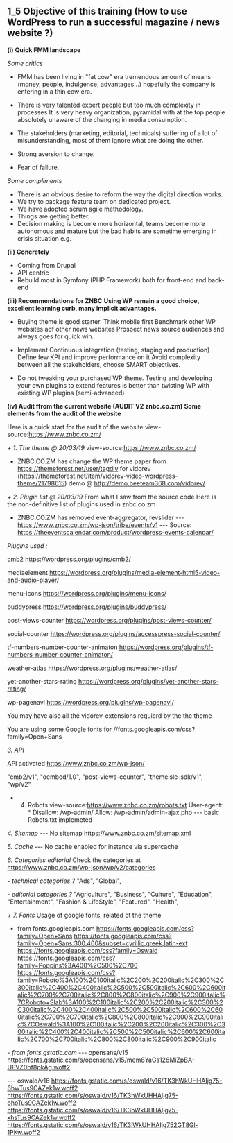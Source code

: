 ##  1_5 Objective of this training (How to use WordPress to run a successful magazine / news website ?)

**(i) Quick FMM landscape**

*Some critics*
- FMM has been living in "fat cow" era tremendous amount of means (money, people, indulgence, advantages...) hopefully the company is entering in a thin cow era.

- There is very talented expert people but too much complexity in processes
It is very heavy organization, pyramidal with at the top people absolutely unaware of the changing in media consumption.

- The stakeholders (marketing, editorial, technicals) suffering of a lot of misunderstanding, most of them ignore what are doing the other.

- Strong aversion to change.

- Fear of failure.

*Some compliments*
- There is an obvious desire to reform the way the digital direction works.
- We try to package feature team on dedicated project.
- We have adopted scrum agile methodology.
- Things are getting better.
- Decision making is become more horizontal, teams become more autonomous and mature but the bad habits are sometime emerging in crisis situation e.g. 

**(ii) Concretely**
- Coming from Drupal
- API centric
- Rebuild most in Symfony (PHP Framework) both for front-end and back-end

**(iii) Recommendations for ZNBC**
**Using WP remain a good choice, excellent learning curb, many implicit advantages.**

- Buying theme is good starter.
Think mobile first
Benchmark other WP websites aof other news websites
Prospect news source audiences and always goes for quick win.

- Implement Continuous integration (testing, staging and production)
Define few KPI and improve performance on it
Avoid complexity between all the stakeholders, choose SMART objectives.

- Do not tweaking your purchased WP theme.
Testing and developing your own plugins to extend features is better than twisting WP with existing WP plugins (semi-advanced)

**(iv) Audit ffrom the current website (AUDIT V2 znbc.co.zm)**
**Some elements from the audit of the website** 

Here is a quick start for the audit of the website view-source:https://www.znbc.co.zm/

*+ 1. The theme @ 20/03/19*
view-source:https://www.znbc.co.zm/
- ZNBC.CO.ZM has change the WP theme paper from https://themeforest.net/user/tagdiv for vidorev (https://themeforest.net/item/vidorev-video-wordpress-theme/21798615)
demo @ http://demo.beeteam368.com/vidorev/


*+ 2. Plugin list @ 20/03/19*
From what I saw from the source code
Here is the non-definitive list of plugins used in znbc.co.zm

- ZNBC.CO.ZM has removed event-aggregator, revslider
--- https://www.znbc.co.zm/wp-json/tribe/events/v1
--- Source: https://theeventscalendar.com/product/wordpress-events-calendar/

*Plugins used :*

cmb2
https://wordpress.org/plugins/cmb2/

mediaelement
https://wordpress.org/plugins/media-element-html5-video-and-audio-player/

menu-icons
https://wordpress.org/plugins/menu-icons/

buddypress
https://wordpress.org/plugins/buddypress/

post-views-counter
https://wordpress.org/plugins/post-views-counter/

social-counter
https://wordpress.org/plugins/accesspress-social-counter/

tf-numbers-number-counter-animaton
https://wordpress.org/plugins/tf-numbers-number-counter-animaton/

weather-atlas
https://wordpress.org/plugins/weather-atlas/

yet-another-stars-rating
https://wordpress.org/plugins/yet-another-stars-rating/

wp-pagenavi
https://wordpress.org/plugins/wp-pagenavi/

You may have also all the vidorev-extensions requierd by the the theme


You are using some Google fonts for
//fonts.googleapis.com/css?family=Open+Sans

*3. API*

API activated
https://www.znbc.co.zm/wp-json/


"cmb2/v1",
"oembed/1.0",
"post-views-counter",
"themeisle-sdk/v1", 
"wp/v2"

+ 4. Robots
view-source:https://www.znbc.co.zm/robots.txt
User-agent: *
Disallow: /wp-admin/
Allow: /wp-admin/admin-ajax.php
--- basic Robots.txt implemeted

*4. Sitemap*
--- No sitemap https://www.znbc.co.zm/sitemap.xml


*5. Cache*
--- No cache enabled for instance via supercache

*6. Categories editorial*
Check the categories at https://www.znbc.co.zm/wp-json/wp/v2/categories

*- technical categories ?*
"Ads",
"Global",

*- editorial categories ?*
"Agriculture",
"Business",
"Culture",
"Education",
"Entertainment",
"Fashion &amp; LifeStyle",
"Featured",
"Health",

*+ 7. Fonts*
Usage of google fonts, related ot the theme

- from fonts.googleapis.com
https://fonts.googleapis.com/css?family=Open+Sans
https://fonts.googleapis.com/css?family=Open+Sans:300,400&subset=cyrillic,greek,latin-ext
https://fonts.googleapis.com/css?family=Oswald
https://fonts.googleapis.com/css?family=Poppins%3A400%2C500%2C700
https://fonts.googleapis.com/css?family=Roboto%3A100%2C100italic%2C200%2C200italic%2C300%2C300italic%2C400%2C400italic%2C500%2C500italic%2C600%2C600italic%2C700%2C700italic%2C800%2C800italic%2C900%2C900italic%7CRoboto+Slab%3A100%2C100italic%2C200%2C200italic%2C300%2C300italic%2C400%2C400italic%2C500%2C500italic%2C600%2C600italic%2C700%2C700italic%2C800%2C800italic%2C900%2C900italic%7COswald%3A100%2C100italic%2C200%2C200italic%2C300%2C300italic%2C400%2C400italic%2C500%2C500italic%2C600%2C600italic%2C700%2C700italic%2C800%2C800italic%2C900%2C900italic

*- from fonts.gstatic.com*
--- opensans/v15
https://fonts.gstatic.com/s/opensans/v15/mem8YaGs126MiZpBA-UFVZ0bf8pkAg.woff2

--- oswald/v16
https://fonts.gstatic.com/s/oswald/v16/TK3hWkUHHAIjg75-6hwTus9CAZek1w.woff2
https://fonts.gstatic.com/s/oswald/v16/TK3hWkUHHAIjg75-ohoTus9CAZek1w.woff2
https://fonts.gstatic.com/s/oswald/v16/TK3hWkUHHAIjg75-xhsTus9CAZek1w.woff2
https://fonts.gstatic.com/s/oswald/v16/TK3iWkUHHAIjg752GT8Gl-1PKw.woff2










